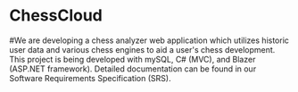 # ChessCloud
#We are developing a chess analyzer web application which utilizes historic user data and various chess engines to aid a user's chess development. This project is being developed with mySQL, C# (MVC), and Blazer (ASP.NET framework). Detailed documentation can be found in our Software Requirements Specification (SRS).
